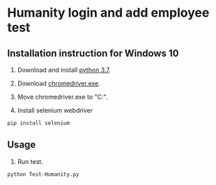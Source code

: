 # Humanity login and add employee test


## Installation instruction for Windows 10

1. Download and install [python 3.7](https://www.python.org/downloads/).

2. Download [chromedriver.exe](https://chromedriver.chromium.org/downloads).

3. Move chromedriver.exe to "C:\".

4. Install selenium webdriver

```bash
pip install selenium
```

## Usage

1. Run test.

```bash
python Test-Humanity.py
```
